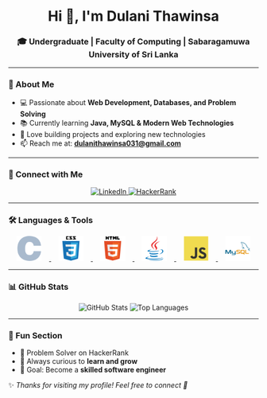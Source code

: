 <h1 align="center">Hi 👋, I'm Dulani Thawinsa</h1>
<h3 align="center">🎓 Undergraduate | Faculty of Computing | Sabaragamuwa University of Sri Lanka</h3>

---

### 🌟 About Me  
- 💻 Passionate about **Web Development, Databases, and Problem Solving**  
- 📚 Currently learning **Java, MySQL & Modern Web Technologies**  
- 🚀 Love building projects and exploring new technologies  
- 📫 Reach me at: **dulanithawinsa031@gmail.com**  

---

### 🤝 Connect with Me  
<p align="center">
<a href="https://linkedin.com/in/dulani-thawinsa" target="blank">
  <img src="https://img.shields.io/badge/LinkedIn-blue?style=for-the-badge&logo=linkedin" alt="LinkedIn"/>
</a>
<a href="https://www.hackerrank.com/@dthawi0319" target="blank">
  <img src="https://img.shields.io/badge/HackerRank-2EC866?style=for-the-badge&logo=hackerrank&logoColor=white" alt="HackerRank"/>
</a>
</p>

---

### 🛠️ Languages & Tools  
<p align="center"> 
  <a href="https://www.cprogramming.com/" target="_blank"> 
    <img src="https://raw.githubusercontent.com/devicons/devicon/master/icons/c/c-original.svg" alt="c" width="50" style="margin: 0 15px;"/> 
  </a> 
  <a href="https://www.w3schools.com/css/" target="_blank"> 
    <img src="https://raw.githubusercontent.com/devicons/devicon/master/icons/css3/css3-original-wordmark.svg" alt="css3" width="50" style="margin: 0 15px;"/> 
  </a> 
  <a href="https://www.w3.org/html/" target="_blank"> 
    <img src="https://raw.githubusercontent.com/devicons/devicon/master/icons/html5/html5-original-wordmark.svg" alt="html5" width="50" style="margin: 0 15px;"/> 
  </a> 
  <a href="https://www.java.com" target="_blank"> 
    <img src="https://raw.githubusercontent.com/devicons/devicon/master/icons/java/java-original.svg" alt="java" width="50" style="margin: 0 15px;"/> 
  </a> 
  <a href="https://developer.mozilla.org/en-US/docs/Web/JavaScript" target="_blank"> 
    <img src="https://raw.githubusercontent.com/devicons/devicon/master/icons/javascript/javascript-original.svg" alt="javascript" width="50" style="margin: 0 15px;"/> 
  </a> 
  <a href="https://www.mysql.com/" target="_blank"> 
    <img src="https://raw.githubusercontent.com/devicons/devicon/master/icons/mysql/mysql-original-wordmark.svg" alt="mysql" width="50" style="margin: 0 15px;"/> 
  </a> 
</p>

---

### 📊 GitHub Stats  
<p align="center">
  <img src="https://github-readme-stats.vercel.app/api?username=dthawi&show_icons=true&theme=radical" alt="GitHub Stats" height="160"/>
  <img src="https://github-readme-stats.vercel.app/api/top-langs?username=dthawi&show_icons=true&layout=compact&theme=radical" alt="Top Languages" height="160"/>
</p>

---

### 🚀 Fun Section  
- 🧩 Problem Solver on HackerRank  
- 🌱 Always curious to **learn and grow**  
- 🎯 Goal: Become a **skilled software engineer**  

✨ *Thanks for visiting my profile! Feel free to connect 🤝*  
